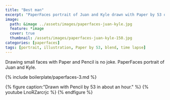 ```yaml
---
title: "Best man"
excerpt: "PaperFaces portrait of Juan and Kyle drawn with Paper by 53 on an iPad."
image: 
  path: &image ../assets/images/paperfaces-juan-kyle.jpg 
  feature: *image
  cover: true
  thumbnail: /assets/images/paperfaces-juan-kyle-150.jpg
categories: [paperfaces]
tags: [portrait, illustration, Paper by 53, blend, time lapse]
---
```


Drawing small faces with Paper and Pencil is no joke. PaperFaces portrait of Juan and Kyle.

{% include boilerplate/paperfaces-3.md %}

{% figure caption:"Drawn with Pencil by 53 in about an hour." %}
{% youtube LnoRZarcrjc %}
{% endfigure %}
